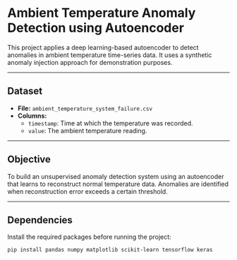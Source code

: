 # Ambient Temperature Anomaly Detection using Autoencoder

This project applies a deep learning-based autoencoder to detect anomalies in ambient temperature time-series data. It uses a synthetic anomaly injection approach for demonstration purposes.

---

## Dataset

- **File:** `ambient_temperature_system_failure.csv`
- **Columns:**
  - `timestamp`: Time at which the temperature was recorded.
  - `value`: The ambient temperature reading.

---

## Objective

To build an unsupervised anomaly detection system using an autoencoder that learns to reconstruct normal temperature data. Anomalies are identified when reconstruction error exceeds a certain threshold.

---

## Dependencies

Install the required packages before running the project:

```bash
pip install pandas numpy matplotlib scikit-learn tensorflow keras
